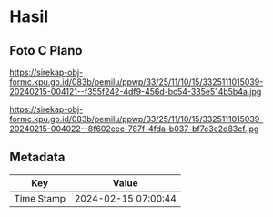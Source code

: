 # Hasil

## Foto C Plano

https://sirekap-obj-formc.kpu.go.id/083b/pemilu/ppwp/33/25/11/10/15/3325111015039-20240215-004121--f355f242-4df9-456d-bc54-335e514b5b4a.jpg

https://sirekap-obj-formc.kpu.go.id/083b/pemilu/ppwp/33/25/11/10/15/3325111015039-20240215-004022--8f602eec-787f-4fda-b037-bf7c3e2d83cf.jpg


## Metadata

| Key        | Value               |
| ---------- | ------------------- |
| Time Stamp | 2024-02-15 07:00:44 |



